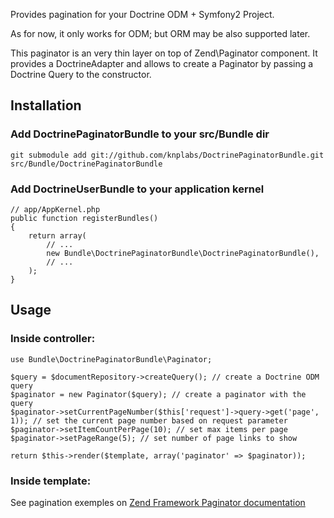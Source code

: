 Provides pagination for your Doctrine ODM + Symfony2 Project.

As for now, it only works for ODM; but ORM may be also supported later.

This paginator is an very thin layer on top of Zend\Paginator component.
It provides a DoctrineAdapter and allows to create a Paginator by passing a Doctrine Query to the constructor.

## Installation

### Add DoctrinePaginatorBundle to your src/Bundle dir

    git submodule add git://github.com/knplabs/DoctrinePaginatorBundle.git src/Bundle/DoctrinePaginatorBundle

### Add DoctrineUserBundle to your application kernel

    // app/AppKernel.php
    public function registerBundles()
    {
        return array(
            // ...
            new Bundle\DoctrinePaginatorBundle\DoctrinePaginatorBundle(),
            // ...
        );
    }

## Usage

### Inside controller:

    use Bundle\DoctrinePaginatorBundle\Paginator;

    $query = $documentRepository->createQuery(); // create a Doctrine ODM query
    $paginator = new Paginator($query); // create a paginator with the query
    $paginator->setCurrentPageNumber($this['request']->query->get('page', 1)); // set the current page number based on request parameter
    $paginator->setItemCountPerPage(10); // set max items per page
    $paginator->setPageRange(5); // set number of page links to show

    return $this->render($template, array('paginator' => $paginator));

### Inside template:

See pagination exemples on [Zend Framework Paginator documentation](http://framework.zend.com/manual/en/zend.paginator.usage.html)

